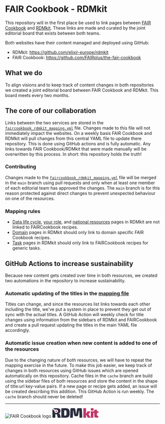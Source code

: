 # FAIR Cookbook - RDMkit

This repository will in the first place be used to link pages between [FAIR Cookbook](https://faircookbook.elixir-europe.org/) and [RDMkit](https://rdmkit.elixir-europe.org/). These links are made and curated by the joint editorial board that exists between both teams. 

Both websites have their content managed and deployed using GitHub:

- RDMkit: https://github.com/elixir-europe/rdmkit
- FAIR Cookbook: https://github.com/FAIRplus/the-fair-cookbook

## What we do

To align visions and to keep track of content changes in both repositories we created a joint editorial board between FAIR Cookbook and RDMkit. This board meets every two months.

## The core of our collaboration

Links between the two services are stored in the [`faircookbook_rdmkit_mapping.yml`](faircookbook_rdmkit_mapping.yml) file. Changes made to this file will not immediately impact the websites. On a weekly basis FAIR Cookbook and RDMkit will pull changes from this central YAML file to update there repository. This is done using GitHub actions and is fully automatic. Any links towards FAIR Cookbook/RDMkit that were made manually will be overwritten by this process. In short: this repository holds the truth!

### Contributing

Changes made to the [`faircookbook_rdmkit_mapping.yml`](hfaircookbook_rdmkit_mapping.yml) file will be merged in the `main` branch using pull requests and only when at least one member of each editorial team has approved the changes. The `main` branch is for this reason protected against direct changes to prevent unexpected behaviour on one of the resources.

### Mapping rules
- [Data life cycle](https://rdmkit.elixir-europe.org/data_life_cycle), [your role](https://rdmkit.elixir-europe.org/your_role), and [national resources](https://rdmkit.elixir-europe.org/national_resources) pages in RDMkit are not linked to FAIRCookbook recipes.
- [Domain](https://rdmkit.elixir-europe.org/your_domain) pages in RDMkit should only link to domain specific FAIR Cookbook recipes.
- [Task](https://rdmkit.elixir-europe.org/your_tasks) pages in RDMkit should only link to FAIRCookbook recipes for generic tasks.

## GitHub Actions to increase sustainability

Because new content gets created over time in both resources, we created two automations in the repository to increase sustainability.

### Automatic updating of the titles in the [mapping file](faircookbook_rdmkit_mapping.yml)

Titles can change, and since the resources list links towards each other including the title, we've put a system in place to prevent they get out of sync with the actual titles. A GitHub Action will weekly check for title changes using information from the sidebars of RDMkit and FAIRCookbook and create a pull request updating the titles in the main YAML file accordingly.

### Automatic issue creation when new content is added to one of the resources

Due to the changing nature of both resources, we will have to repeat the mapping exercise in the future. To make this job easier, we keep track of changes in both resources using GitHub issues which are opened automatically on this repository. Cache files in the `cache` branch are build using the sidebar files of both resources and store the content in the shape of title:url key-value pairs. If a new page or recipe gets added, an issue will be created describing this addition. This GitHub Action is run weekly. The `cache` branch should never be deleted!


---

<img src="https://faircookbook.elixir-europe.org/_static/cookbook-logo-small.png" alt="FAIR Cookbook logo" width="200"/>     

<img src="https://raw.githubusercontent.com/elixir-europe/rdmkit/master/assets/img/RDMkit_logo.svg" alt="RDMkit logo" width="150"/>

